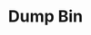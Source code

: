 ---
ee_id: '4304'
site: '1'
type: '2'
url: 2016-117-dump-bin
title: Dump Bin
year: '2016'
display_year: '2016'
medium: Palay Display Industries folding dump table, various DVDs
dims:
pitch:
ps:
live_url:
related: "[4173] [2014-121-room-for-squares] 2014-121 Room for Squares"
youtube:
related_code:
imgs: dump-bin-2016-017-full-2-database-ih.jpg,dump-bin-2016-017-detail-1-database-ih.jpg
subheading:
download:
add_credit:
add_credits:
commission:
layout: things-i-made
---
